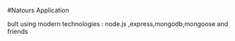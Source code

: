#Natours Application

bult using modern technologies : node.js ,express,mongodb,mongoose and friends
